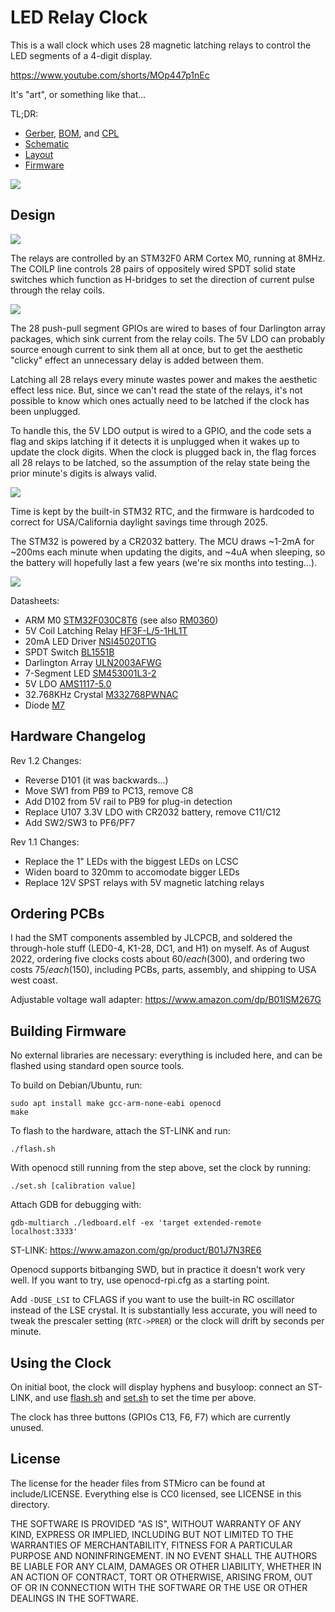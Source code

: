 LED Relay Clock
===============

This is a wall clock which uses 28 magnetic latching relays to control the LED
segments of a 4-digit display.

https://www.youtube.com/shorts/MOp447p1nEc

It's "art", or something like that...

TL;DR:

* [Gerber](prod/v012-GERBER.zip), [BOM](prod/v012-BOM.csv), and [CPL](prod/v012-CPL.csv)
* [Schematic](prod/v012-SCHEMATIC.pdf)
* [Layout](prod/v012-LAYOUT.pdf)
* [Firmware](firmware.c)

![](img/v012.jpg)

Design
------

![](img/mcu.jpg)

The relays are controlled by an STM32F0 ARM Cortex M0, running at 8MHz. The
COILP line controls 28 pairs of oppositely wired SPDT solid state switches which
function as H-bridges to set the direction of current pulse through the relay
coils.

![](img/relays.jpg)

The 28 push-pull segment GPIOs are wired to bases of four Darlington array
packages, which sink current from the relay coils. The 5V LDO can probably
source enough current to sink them all at once, but to get the aesthetic
"clicky" effect an unnecessary delay is added between them.

Latching all 28 relays every minute wastes power and makes the aesthetic effect
less nice. But, since we can't read the state of the relays, it's not possible
to know which ones actually need to be latched if the clock has been unplugged.

To handle this, the 5V LDO output is wired to a GPIO, and the code sets a flag
and skips latching if it detects it is unplugged when it wakes up to update the
clock digits. When the clock is plugged back in, the flag forces all 28 relays
to be latched, so the assumption of the relay state being the prior minute's
digits is always valid.

![](img/dars.jpg)

Time is kept by the built-in STM32 RTC, and the firmware is hardcoded to correct
for USA/California daylight savings time through 2025.

The STM32 is powered by a CR2032 battery. The MCU draws ~1-2mA for ~200ms each
minute when updating the digits, and ~4uA when sleeping, so the battery will
hopefully last a few years (we're six months into testing...).

![](img/current.jpg)

Datasheets:

* ARM M0 [STM32F030C8T6](https://datasheet.lcsc.com/lcsc/1811061717_STMicroelectronics-STM32F030C8T6_C23922.pdf) (see also [RM0360](https://www.st.com/resource/en/reference_manual/dm00091010-stm32f030x4-x6-x8-xc-and-stm32f070x6-xb-advanced-arm-based-32-bit-mcus-stmicroelectronics.pdf))
* 5V Coil Latching Relay [HF3F-L/5-1HL1T](https://datasheet.lcsc.com/lcsc/1810131920_HF-Xiamen-Hongfa-Electroacoustic-HF3F-L-5-1HL1T_C190594.pdf)
* 20mA LED Driver [NSI45020T1G](https://datasheet.lcsc.com/lcsc/2102202232_onsemi-NSI45020T1G_C129159.pdf)
* SPDT Switch [BL1551B](https://datasheet.lcsc.com/lcsc/2201121900_BL-Shanghai-Belling-BL1551B_C2944066.pdf)
* Darlington Array [ULN2003AFWG](https://datasheet.lcsc.com/lcsc/1810271709_TOSHIBA-ULN2003AFWG_C5437.pdf)
* 7-Segment LED [SM453001L3-2](https://datasheet.lcsc.com/lcsc/1809291541_ARKLED-Wuxi-ARK-Tech-Elec-SM453001L3-2_C164873.pdf)
* 5V LDO [AMS1117-5.0](https://datasheet.lcsc.com/lcsc/1810231832_Advanced-Monolithic-Systems-AMS1117-5-0_C6187.pdf)
* 32.768KHz Crystal [M332768PWNAC](https://datasheet.lcsc.com/lcsc/2202131930_JYJE-M332768PWNAC_C2838414.pdf)
* Diode [M7](https://datasheet.lcsc.com/lcsc/1811051611_BORN-M7_C266550.pdf)

Hardware Changelog
------------------

Rev 1.2 Changes:

* Reverse D101 (it was backwards...)
* Move SW1 from PB9 to PC13, remove C8
* Add D102 from 5V rail to PB9 for plug-in detection
* Replace U107 3.3V LDO with CR2032 battery, remove C11/C12
* Add SW2/SW3 to PF6/PF7

Rev 1.1 Changes:

* Replace the 1" LEDs with the biggest LEDs on LCSC
* Widen board to 320mm to accomodate bigger LEDs
* Replace 12V SPST relays with 5V magnetic latching relays

Ordering PCBs
-------------

I had the SMT components assembled by JLCPCB, and soldered the through-hole
stuff (LED0-4, K1-28, DC1, and H1) on myself. As of August 2022, ordering five
clocks costs about $60/each ($300), and ordering two costs $75/each ($150),
including PCBs, parts, assembly, and shipping to USA west coast.

Adjustable voltage wall adapter: https://www.amazon.com/dp/B01ISM267G

Building Firmware
-----------------

No external libraries are necessary: everything is included here, and can be
flashed using standard open source tools.

To build on Debian/Ubuntu, run:

	sudo apt install make gcc-arm-none-eabi openocd
	make

To flash to the hardware, attach the ST-LINK and run:

	./flash.sh

With openocd still running from the step above, set the clock by running:

	./set.sh [calibration value]

Attach GDB for debugging with:

	gdb-multiarch ./ledboard.elf -ex 'target extended-remote localhost:3333'

ST-LINK: https://www.amazon.com/gp/product/B01J7N3RE6

Openocd supports bitbanging SWD, but in practice it doesn't work very well. If
you want to try, use openocd-rpi.cfg as a starting point.

Add `-DUSE_LSI` to CFLAGS if you want to use the built-in RC oscillator instead
of the LSE crystal. It is substantially less accurate, you will need to tweak
the prescaler setting (`RTC->PRER`) or the clock will drift by seconds per
minute.

Using the Clock
---------------

On initial boot, the clock will display hyphens and busyloop: connect an ST-LINK,
and use [flash.sh](flash.sh) and [set.sh](set.sh) to set the time per above.

The clock has three buttons (GPIOs C13, F6, F7) which are currently unused.

License
-------

The license for the header files from STMicro can be found at include/LICENSE.
Everything else is CC0 licensed, see LICENSE in this directory.

THE SOFTWARE IS PROVIDED "AS IS", WITHOUT WARRANTY OF ANY KIND, EXPRESS OR
IMPLIED, INCLUDING BUT NOT LIMITED TO THE WARRANTIES OF MERCHANTABILITY,
FITNESS FOR A PARTICULAR PURPOSE AND NONINFRINGEMENT. IN NO EVENT SHALL THE
AUTHORS BE LIABLE FOR ANY CLAIM, DAMAGES OR OTHER LIABILITY, WHETHER IN AN
ACTION OF CONTRACT, TORT OR OTHERWISE, ARISING FROM, OUT OF OR IN CONNECTION
WITH THE SOFTWARE OR THE USE OR OTHER DEALINGS IN THE SOFTWARE.
